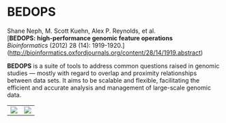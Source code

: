 BEDOPS
====

<!-- <img src="http://bedops.readthedocs.org/en/latest/_static/logo_with_label_v2.png" align="right" style="max-width:33%" /> -->

Shane Neph, M. Scott Kuehn, Alex P. Reynolds, et al.  
[**BEDOPS: high-performance genomic feature operations**  
*Bioinformatics* (2012) 28 (14): 1919-1920.] (http://bioinformatics.oxfordjournals.org/content/28/14/1919.abstract)

**BEDOPS** is a suite of tools to address common questions raised in genomic studies — mostly with regard to overlap and proximity relationships between data sets. It aims to be scalable and flexible, facilitating the efficient and accurate analysis and management of large-scale genomic data.

<table>
    <tr>
        <td><a href="https://bedops.readthedocs.org/en/latest/content/overview.html"><img src="http://bedops.readthedocs.org/en/latest/_static/overview.png" /></a></td> 
        <td><a href="https://bedops.readthedocs.org/en/latest/index.html"><img src="http://bedops.readthedocs.org/en/latest/_static/documentation.png" /></a></td>
    </tr>
</table>
